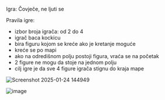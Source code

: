 Igra: Čovječe, ne ljuti se

Pravila igre:

- izbor broja igrača: od 2 do 4
- igrač baca kockicu
- bira figuru kojom se kreće ako je kretanje moguće
- kreće se po mapi
- ako na odredišnom polju postoji figura, vraća se na početak
- 2 figure ne mogu da stoje na jednom polju
- cilj igre je da sve 4 figure igrača stignu do kraja mape
  
![Screenshot 2025-01-24 144949](https://github.com/user-attachments/assets/d4df6b35-4ca1-40f9-8259-ea8dc5a6181d)

![image](https://github.com/user-attachments/assets/b6a8b992-3cab-4474-ac0e-5876af74af8e)
